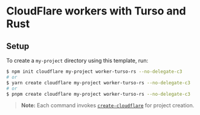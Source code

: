# CloudFlare workers with Turso and Rust

## Setup

To create a `my-project` directory using this template, run:

```sh
$ npm init cloudflare my-project worker-turso-rs --no-delegate-c3
# or
$ yarn create cloudflare my-project worker-turso-rs --no-delegate-c3
# or
$ pnpm create cloudflare my-project worker-turso-rs --no-delegate-c3
```

> **Note:** Each command invokes [`create-cloudflare`](https://www.npmjs.com/package/create-cloudflare) for project creation.
